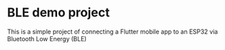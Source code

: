 # BLE demo project

This is a simple project of connecting a Flutter mobile app to an ESP32 via Bluetooth Low Energy (BLE)
